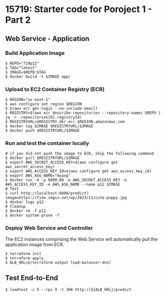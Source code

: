 # 15719: Starter code for Poroject 1 - Part 2
## Web Service - Application
### Build Application Image
```
$ REPO="719p12"
$ TAG="latest"
$ IMAGE=$REPO:$TAG
$ docker build -t $IMAGE app/
```

### Upload to EC2 Container Registry (ECR)
```
$ REGION="us-east-1"
$ aws configure set region $REGION
$ $(aws ecr get-login --no-include-email)
$ REGISTRY=$(aws ecr describe-repositories --repository-names $REPO | jq -r .repositories[0].registryId)
$ REGISTRYURL=$REGISTRY.dkr.ecr.$REGION.amazonaws.com
$ docker tag $IMAGE $REGISTRYURL/$IMAGE
$ docker push $REGISTRYURL/$IMAGE
```

### Run and test the container locally
```
# if you did not push the image to ECR, skip the following command
$ docker pull $REGISTRYURL/$IMAGE
$ export AWS_SECRET_ACCESS_KEY=$(aws configure get aws_secret_access_key)
$ export AWS_ACCESS_KEY_ID=$(aws configure get aws_access_key_id)
$ export AWS_ASG_NAME="myasg"
$ docker run -d -p 8080:80 -e AWS_SECRET_ACCESS_KEY -e AWS_ACCESS_KEY_ID -e AWS_ASG_NAME --name p12 $IMAGE
# Test
$ curl http://localhost:8080/predict?image=https://fido.imgix.net/wp/2013/11/cute-puppy.jpg
$ docker logs p12
# Cleanup
$ docker rm -f p12
$ docker system prune -f
```
### Deploy Web Service and Controller
The EC2 instances comprising the Web Service will automatically pull the application image from ECR.
```
$ terraform init
$ terraform apply
$ ALB_URL=$(terraform output load-balancer-dns)
```
## Test End-to-End
```
$ loadtest -c 5 --rps 9 -t 300 http://${ALB_URL}/predict
```

